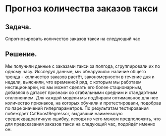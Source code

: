 # Прогноз количества заказов такси
## Задача.  
Спрогнозировать количество заказов такси на следующий час
## Решение. 
Мы получили данные с заказами такси за полгода, сгруппировали их по одному часу. Исследуя данные, мы обнаружили: наличие общего тренда - количество заказов растёт, закономерности в течение дня и недели, выяснили, что временной ряд, с которым мы работаем нестационарен, но мы может сделать его более стационарным, добавляя в датасет признаки со стабильными средним и стандартным отклонением.
Для каждой модели мы подбирали оптимальное для нее количество признаков, на которых обучили и протестировали, подобрав по паре значений гиперпараметров. По результатам тестирования побеждает CatBoostRegressor, выдавший наименьшую среднеквадратичную ошибку, исходя из чего можем предположить, что для предсказания заказов такси на следующий час, подойдёт именно он.


